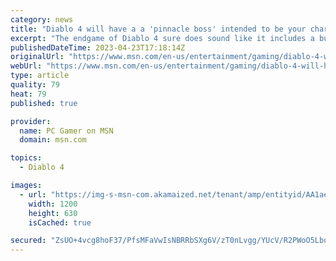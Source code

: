 ```yaml
---
category: news
title: "Diablo 4 will have a a 'pinnacle boss' intended to be your character's final challenge"
excerpt: "The endgame of Diablo 4 sure does sound like it includes a bunch of MMO dailies in disguise, but not to worry: Blizzard has said the latest incarnation of its action RPG hasn't been designed to devour ..."
publishedDateTime: 2023-04-23T17:18:14Z
originalUrl: "https://www.msn.com/en-us/entertainment/gaming/diablo-4-will-have-a-a-pinnacle-boss-intended-to-be-your-character-s-final-challenge/ar-AA1aeMfb"
webUrl: "https://www.msn.com/en-us/entertainment/gaming/diablo-4-will-have-a-a-pinnacle-boss-intended-to-be-your-character-s-final-challenge/ar-AA1aeMfb"
type: article
quality: 79
heat: 79
published: true

provider:
  name: PC Gamer on MSN
  domain: msn.com

topics:
  - Diablo 4

images:
  - url: "https://img-s-msn-com.akamaized.net/tenant/amp/entityid/AA1aeMf9.img?h=630&w=1200&m=6&q=60&o=t&l=f&f=jpg&x=478&y=257"
    width: 1200
    height: 630
    isCached: true

secured: "ZsUO+4vcg8hoF37/PfsMFaVwIsNBRRbSXg6V/zT0nLvgg/YUcV/R2PWoO5LboyUh748gkvqgRMsNYMyAPU2IeNaA0jUlcqrITTaj2RTe9nnZ0gt/ocA+U65oPUWZA6HTHunzC63Bn1wBGt0JmjlzUtaAdtgE0A84sjkxpxwGxo/EPXAtQ/RVhX74c5TVc7RrzkK6NzNB6xJ4Zs8W1kG7LHN1Co199sqEdToXn2mtYayafZSTYX+88O69g2EVOukJkP2oj83k3BhJfTwE1DAGF9SDxmpSsv1RlbKA2N/YdqmofS7Kt/9ODq+erVTTDx8WZUeXNv5RFwnwWensHE2jW9UVa1wuXDbHxJzs6ppiKgk=;q+dLIk6vPD8p5HIJMP2OnQ=="
---
```


